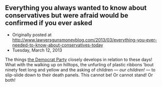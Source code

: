 ## Everything you always wanted to know about conservatives but were afraid would be confirmed if you ever asked

 * Originally posted at http://www.lawyersgunsmoneyblog.com/2013/03/everything-you-ever-needed-to-know-about-conservatives-today
 * Tuesday, March 12, 2013

The things [the Democrat Party](http://lawyersgunsmon.wpengine.com/2013/03/democrat-adj) closely develops in relation to these days! What with the walking up on hilltops, the unfurling of plastic ribbons ’bout ninety feet long and yellow and the asking of children — _our children!_ — to slip-slide down to their death panels. This cannot be! Or cannot stand! Or both!